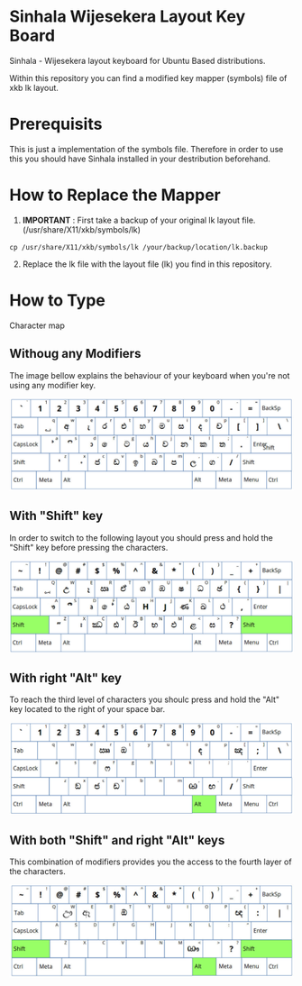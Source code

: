 # Sinhala Wijesekera Layout Key Board
Sinhala - Wijesekera layout keyboard for Ubuntu Based distributions.

Within this repository you can find a modified key mapper (symbols) file of xkb lk layout.

# Prerequisits

This is just a implementation of the symbols file. Therefore in order to use this you should have Sinhala installed in your destribution beforehand.

# How to Replace the Mapper

01. **IMPORTANT** : First take a backup of your original lk layout file. (/usr/share/X11/xkb/symbols/lk)
```
cp /usr/share/X11/xkb/symbols/lk /your/backup/location/lk.backup
```
02. Replace the lk file with the layout file (lk) you find in this repository. 


# How to Type

Character map

## Withoug any Modifiers

The image bellow explains the behaviour of your keyboard when you're not using any modifier key.

![without modifiers](without_modifiers.jpg)

## With "Shift" key

In order to switch to the following layout you should press and hold the "Shift" key before pressing the characters.

![with shift key](with_shift.jpg)

## With right "Alt" key

To reach the third level of characters you shoulc press and hold the "Alt" key located to the right of your space bar.

![with shift key](with_secondary_modifire.jpg)

## With both "Shift" and right "Alt" keys

This combination of modifiers provides you the access to the fourth layer of the characters.

![with shift key](with_shift_and_secondary_modifier.jpg)

